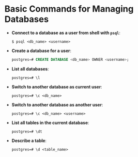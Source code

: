 # Basic Commands for Managing Databases

* **Connect to a database as a user from shell with `psql`**:

  ```console
  $ psql <db_name> <username>
  ```

* **Create a database for a user**:

  ```sql
  postgres=# CREATE DATABASE <db_name> OWNER <username>;
  ```
  
* **List all databases**:

  ```console
  postgres=# \l
  ```

* **Switch to another database as current user**:

  ```console
  postgres=# \c <db_name>
  ```
  
* **Switch to another database as another user**:

  ```console
  postgres=# \c <db_name> <username>
  ```

* **List all tables in the current database**:

  ```console
  postgres=# \dt
  ```

* **Describe a table**:

  ```console
  postgres=# \d <table_name>
  ```
